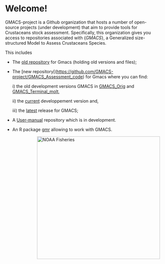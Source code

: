 # Welcome! 

GMACS-project is a Github organization that hosts a number of open-source projects (under development) that aim to provide tools for Crustaceans stock assessment. Specifically, this organization gives you access to repositories associated with {_GMACS_}, a Generalized size-structured Model to Assess Crustaceans Species. 

This includes
  * The [old repository](https://github.com/GMACS-project/gmacs) for Gmacs (holding old versions and files);
  * The [new repository[(https://github.com/GMACS-project/GMACS_Assessment_code) for Gmacs where you can find:

    i) the old development versions GMACS in [GMACS_Orig](https://github.com/GMACS-project/GMACS_Assessment_code/tree/main/GMACS_Orig) and 
    [GMACS_Terminal_molt](https://github.com/GMACS-project/GMACS_Assessment_code/tree/main/GMACS_Terminal_molt),
    
    ii) the [current](https://github.com/GMACS-project/GMACS_Assessment_code/tree/main/GMACS/Dvpt_Version) developpement version and,
    
    iii) the [latest](https://github.com/GMACS-project/GMACS_Assessment_code/tree/main/GMACS/Latest_Version) release for GMACS;
    
  * A [User-manual](https://github.com/GMACS-project/User-manual) repository which is in development.
  * An R package [gmr](https://github.com/GMACS-project/gmr) allowing to work with GMACS.

<img align="right" src="https://raw.githubusercontent.com/nmfs-general-modeling-tools/nmfspalette/main/man/figures/noaa-fisheries-rgb-2line-horizontal-small.png" width="400" alt="NOAA Fisheries"> 
